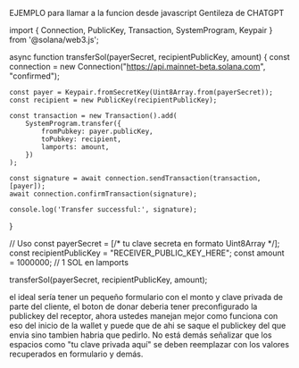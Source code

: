 EJEMPLO para llamar a la funcion desde javascript
Gentileza de CHATGPT

import { Connection, PublicKey, Transaction, SystemProgram, Keypair } from '@solana/web3.js';

async function transferSol(payerSecret, recipientPublicKey, amount) {
    const connection = new Connection("https://api.mainnet-beta.solana.com", "confirmed");

    const payer = Keypair.fromSecretKey(Uint8Array.from(payerSecret));
    const recipient = new PublicKey(recipientPublicKey);

    const transaction = new Transaction().add(
        SystemProgram.transfer({
            fromPubkey: payer.publicKey,
            toPubkey: recipient,
            lamports: amount,
        })
    );

    const signature = await connection.sendTransaction(transaction, [payer]);
    await connection.confirmTransaction(signature);

    console.log('Transfer successful:', signature);
}

// Uso
const payerSecret = [/* tu clave secreta en formato Uint8Array */];
const recipientPublicKey = "RECEIVER_PUBLIC_KEY_HERE";
const amount = 1000000; // 1 SOL en lamports

transferSol(payerSecret, recipientPublicKey, amount);


el ideal sería tener un pequeño formulario con el monto y clave privada de parte del cliente, el boton de donar deberia tener preconfigurado la publickey del receptor, ahora ustedes manejan mejor como funciona con eso del inicio de la wallet y puede que de ahi se saque el publickey del que envia sino tambien habria que pedirlo. No está demás señalizar que los espacios como "tu clave privada aquí" se deben reemplazar con los valores recuperados en formulario y demás.
